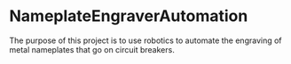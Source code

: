 # NameplateEngraverAutomation
The purpose of this project is to use robotics to automate the engraving of metal nameplates that go on circuit breakers.
